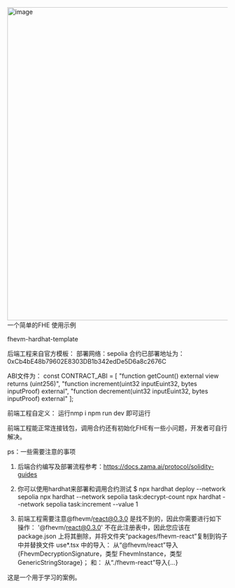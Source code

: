 <img width="1876" height="715" alt="image" src="https://github.com/user-attachments/assets/c5b92d02-d510-4383-a639-f820b471c08d" />
一个简单的FHE 使用示例

fhevm-hardhat-template

后端工程来自官方模板：
部署网络：sepolia
合约已部署地址为：0xCb4bE48b79602E8303DB1b342edDe5D6a8c2676C

ABI文件为：
const CONTRACT_ABI = [
  "function getCount() external view returns (uint256)",
  "function increment(uint32 inputEuint32, bytes inputProof) external",
  "function decrement(uint32 inputEuint32, bytes inputProof) external"
];

前端工程自定义：
运行nmp i 
npm run dev 即可运行

前端工程能正常连接钱包，调用合约还有初始化FHE有一些小问题，开发者可自行解决。


ps：一些需要注意的事项
1. 后端合约编写及部署流程参考：https://docs.zama.ai/protocol/solidity-guides
2. 你可以使用hardhat来部署和调用合约测试
   $ npx hardhat deploy --network sepolia
   npx hardhat --network sepolia task:decrypt-count
   npx hardhat --network sepolia task:increment --value 1

3. 前端工程需要注意@fhevm/react@0.3.0 是找不到的，因此你需要进行如下操作：
'@fhevm/react@0.3.0' 不在此注册表中，因此您应该在 package.json 上将其删除，并将文件夹“packages/fhevm-react”复制到钩子中并替换文件 use*.tsx 中的导入：
从“@fhevm/react”导入{FhevmDecryptionSignature，类型 FhevmInstance，类型 GenericStringStorage}；
和：
从“./fhevm-react”导入{...}


这是一个用于学习的案例。
